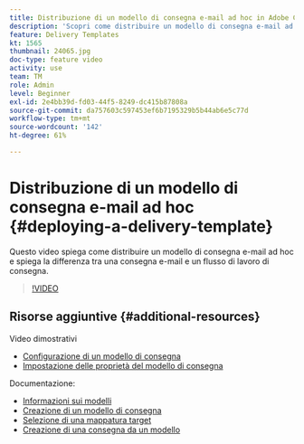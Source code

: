 ```yaml
---
title: Distribuzione di un modello di consegna e-mail ad hoc in Adobe Campaign Classic
description: 'Scopri come distribuire un modello di consegna e-mail ad hoc e comprendere la differenza tra una consegna e-mail e un flusso di lavoro di consegna. '
feature: Delivery Templates
kt: 1565
thumbnail: 24065.jpg
doc-type: feature video
activity: use
team: TM
role: Admin
level: Beginner
exl-id: 2e4bb39d-fd03-44f5-8249-dc415b87808a
source-git-commit: da757603c597453ef6b7195329b5b44ab6e5c77d
workflow-type: tm+mt
source-wordcount: '142'
ht-degree: 61%

---
```


# Distribuzione di un modello di consegna e-mail ad hoc {#deploying-a-delivery-template}

Questo video spiega come distribuire un modello di consegna e-mail ad hoc e spiega la differenza tra una consegna e-mail e un flusso di lavoro di consegna.

>[!VIDEO](https://video.tv.adobe.com/v/24065?quality=12)

## Risorse aggiuntive {#additional-resources}

Video dimostrativi
* [Configurazione di un modello di consegna](/help/sending-messages/using-delivery-templates/configuring-a-delivery-template.md)
* [Impostazione delle proprietà del modello di consegna](/help/sending-messages/using-delivery-templates/setting-delivery-template-properties.md)

Documentazione:

* [Informazioni sui modelli](https://experienceleague.adobe.com/docs/campaign-classic/using/sending-messages/using-delivery-templates/about-templates.html?lang=it)
* [Creazione di un modello di consegna](https://experienceleague.adobe.com/docs/campaign-classic/using/sending-messages/using-delivery-templates/creating-a-delivery-template.html?lang=it)
* [Selezione di una mappatura target](https://experienceleague.adobe.com/docs/campaign-classic/using/sending-messages/using-delivery-templates/selecting-a-target-mapping.html?lang=it)
* [Creazione di una consegna da un modello](https://experienceleague.adobe.com/docs/campaign-classic/using/sending-messages/using-delivery-templates/creating-a-delivery-from-a-template.html?lang=it)
